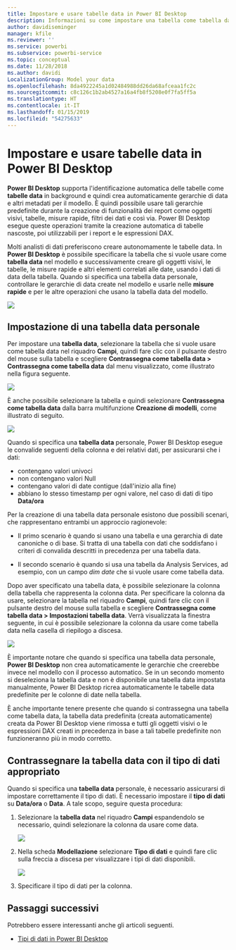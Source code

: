 ```yaml
---
title: Impostare e usare tabelle data in Power BI Desktop
description: Informazioni su come impostare una tabella come tabella data in Power BI Desktop e sui concetti correlati
author: davidiseminger
manager: kfile
ms.reviewer: ''
ms.service: powerbi
ms.subservice: powerbi-service
ms.topic: conceptual
ms.date: 11/28/2018
ms.author: davidi
LocalizationGroup: Model your data
ms.openlocfilehash: 8da4922245a1d02484988dd26da68afceaa1fc2c
ms.sourcegitcommit: c8c126c1b2ab4527a16a4fb8f5208e0f7fa5ff5a
ms.translationtype: HT
ms.contentlocale: it-IT
ms.lasthandoff: 01/15/2019
ms.locfileid: "54275633"
---
```

# <a name="set-and-use-date-tables-in-power-bi-desktop"></a>Impostare e usare tabelle data in Power BI Desktop

**Power BI Desktop** supporta l'identificazione automatica delle tabelle come **tabelle data** in background e quindi crea automaticamente gerarchie di data e altri metadati per il modello. È quindi possibile usare tali gerarchie predefinite durante la creazione di funzionalità dei report come oggetti visivi, tabelle, misure rapide, filtri dei dati e così via. Power BI Desktop esegue queste operazioni tramite la creazione automatica di tabelle nascoste, poi utilizzabili per i report e le espressioni DAX.

Molti analisti di dati preferiscono creare autonomamente le tabelle data. In **Power BI Desktop** è possibile specificare la tabella che si vuole usare come **tabella data** nel modello e successivamente creare gli oggetti visivi, le tabelle, le misure rapide e altri elementi correlati alle date, usando i dati di data della tabella. Quando si specifica una tabella data personale, controllare le gerarchie di data create nel modello e usarle nelle **misure rapide** e per le altre operazioni che usano la tabella data del modello. 

![](media/desktop-date-tables/date-tables_01.png)

## <a name="setting-your-own-date-table"></a>Impostazione di una tabella data personale

Per impostare una **tabella data**, selezionare la tabella che si vuole usare come tabella data nel riquadro **Campi**, quindi fare clic con il pulsante destro del mouse sulla tabella e scegliere **Contrassegna come tabella data > Contrassegna come tabella data** dal menu visualizzato, come illustrato nella figura seguente.

![](media/desktop-date-tables/date-tables_02.png)

È anche possibile selezionare la tabella e quindi selezionare **Contrassegna come tabella data** dalla barra multifunzione **Creazione di modelli**, come illustrato di seguito.

![](media/desktop-date-tables/date-tables_02b.png)

Quando si specifica una **tabella data** personale, Power BI Desktop esegue le convalide seguenti della colonna e dei relativi dati, per assicurarsi che i dati:

* contengano valori univoci
* non contengano valori Null
* contengano valori di date contigue (dall'inizio alla fine)
* abbiano lo stesso timestamp per ogni valore, nel caso di dati di tipo **Data/ora**

Per la creazione di una tabella data personale esistono due possibili scenari, che rappresentano entrambi un approccio ragionevole:

* Il primo scenario è quando si usano una tabella e una gerarchia di date canoniche o di base. Si tratta di una tabella con dati che soddisfano i criteri di convalida descritti in precedenza per una tabella data. 

* Il secondo scenario è quando si usa una tabella da Analysis Services, ad esempio, con un campo *dim date* che si vuole usare come tabella data. 

Dopo aver specificato una tabella data, è possibile selezionare la colonna della tabella che rappresenta la colonna data. Per specificare la colonna da usare, selezionare la tabella nel riquadro **Campi**, quindi fare clic con il pulsante destro del mouse sulla tabella e scegliere **Contrassegna come tabella data > Impostazioni tabella data**. Verrà visualizzata la finestra seguente, in cui è possibile selezionare la colonna da usare come tabella data nella casella di riepilogo a discesa.

![](media/desktop-date-tables/date-tables_03.png)

È importante notare che quando si specifica una tabella data personale, **Power BI Desktop** non crea automaticamente le gerarchie che creerebbe invece nel modello con il processo automatico. Se in un secondo momento si deseleziona la tabella data e non è disponibile una tabella data impostata manualmente, Power BI Desktop ricrea automaticamente le tabelle data predefinite per le colonne di date nella tabella.

È anche importante tenere presente che quando si contrassegna una tabella come tabella data, la tabella data predefinita (creata automaticamente) creata da Power BI Desktop viene rimossa e tutti gli oggetti visivi o le espressioni DAX creati in precedenza in base a tali tabelle predefinite non funzioneranno più in modo corretto. 

## <a name="marking-your-date-table-as-the-appropriate-data-type"></a>Contrassegnare la tabella data con il tipo di dati appropriato

Quando si specifica una **tabella data** personale, è necessario assicurarsi di impostare correttamente il tipo di dati. È necessario impostare il **tipo di dati** su **Data/ora** o **Data**. A tale scopo, seguire questa procedura:

1. Selezionare la **tabella data** nel riquadro **Campi** espandendolo se necessario, quindi selezionare la colonna da usare come data.
   
    ![](media/desktop-date-tables/date-tables_04.png) 

2. Nella scheda **Modellazione** selezionare **Tipo di dati** e quindi fare clic sulla freccia a discesa per visualizzare i tipi di dati disponibili.

    ![](media/desktop-date-tables/date-tables_05.png)

3. Specificare il tipo di dati per la colonna. 


## <a name="next-steps"></a>Passaggi successivi

Potrebbero essere interessanti anche gli articoli seguenti.

* [Tipi di dati in Power BI Desktop](desktop-data-types.md)

 